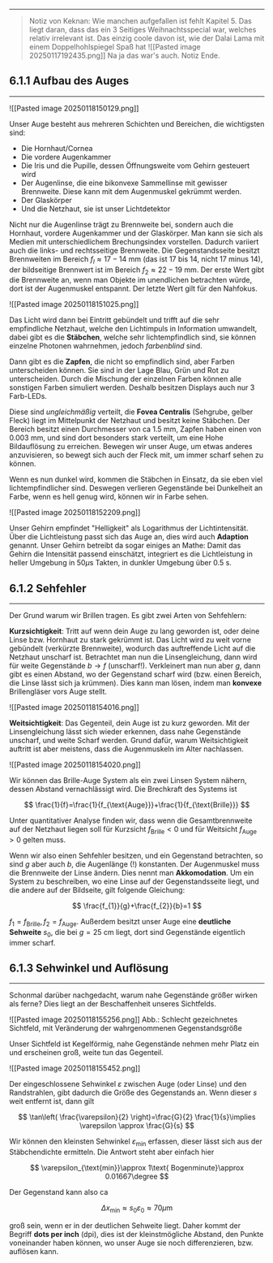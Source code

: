 ***

>Notiz von Keknan: Wie manchen aufgefallen ist fehlt Kapitel 5. Das liegt daran, dass das ein 3 Seitiges Weihnachtsspecial war, welches relativ irrelevant ist. Das einzig coole davon ist, wie der Dalai Lama mit einem Doppelhohlspiegel Spaß hat
>![[Pasted image 20250117192435.png]]
>Na ja das war's auch. Notiz Ende.


## 6.1.1 Aufbau des Auges
***

![[Pasted image 20250118150129.png]]


Unser Auge besteht aus mehreren Schichten und Bereichen, die wichtigsten sind:

+ Die Hornhaut/Cornea
+ Die vordere Augenkammer
+ Die Iris und die Pupille, dessen Öffnungsweite vom Gehirn gesteuert wird
+ Der Augenlinse, die eine bikonvexe Sammellinse mit gewisser Brennweite. Diese kann mit dem Augenmuskel gekrümmt werden.
+ Der Glaskörper
+ Und die Netzhaut, sie ist unser Lichtdetektor

Nicht nur die Augenlinse trägt zu Brennweite bei, sondern auch die Hornhaut, vordere Augenkammer und der Glaskörper. Man kann sie sich als Medien mit unterschiedlichem Brechungsindex vorstellen. Dadurch variiert auch die links- und rechtsseitige Brennweite. Die Gegenstandsseite besitzt Brennweiten im Bereich $f_{l}\approx 17 -14\text{ mm}$ (das ist 17 bis 14, nicht 17 minus 14), der bildseitige Brennwert ist im Bereich $f_{2}\approx 22-19\text{ mm}$. Der erste Wert gibt die Brennweite an, wenn man Objekte im unendlichen betrachten würde, dort ist der Augenmuskel entspannt. Der letzte Wert gilt für den Nahfokus.

![[Pasted image 20250118151025.png]]

Das Licht wird dann bei Eintritt gebündelt und trifft auf die sehr empfindliche Netzhaut, welche den Lichtimpuls in Information umwandelt, dabei gibt es die **Stäbchen**, welche sehr lichtempfindlich sind, sie können einzelne Photonen wahrnehmen, jedoch *farbenblind* sind.

Dann gibt es die **Zapfen**, die nicht so empfindlich sind, aber Farben unterscheiden können. Sie sind in der Lage Blau, Grün und Rot zu unterscheiden. Durch die Mischung der einzelnen Farben können alle sonstigen Farben simuliert werden. Deshalb besitzen Displays auch nur 3 Farb-LEDs.

Diese sind *ungleichmäßig* verteilt, die **Fovea Centralis** (Sehgrube, gelber Fleck) liegt im Mittelpunkt der Netzhaut und besitzt keine Stäbchen. Der Bereich besitzt einen Durchmesser von ca $1.5\text{ mm}$, Zapfen haben einen von $0.003\text{ mm}$, und sind dort besonders stark verteilt, um eine Hohe Bildauflösung zu erreichen. Bewegen wir unser Auge, um etwas anderes anzuvisieren, so bewegt sich auch der Fleck mit, um immer scharf sehen zu können.

Wenn es nun dunkel wird, kommen die Stäbchen in Einsatz, da sie eben viel lichtempfindlicher sind. Deswegen verlieren Gegenstände bei Dunkelheit an Farbe, wenn es hell genug wird, können wir in Farbe sehen.

![[Pasted image 20250118152209.png]]

Unser Gehirn empfindet "Helligkeit" als Logarithmus der Lichtintensität. Über die Lichtleistung passt sich das Auge an, dies wird auch **Adaption** genannt. Unser Gehirn betreibt da sogar einiges an Mathe: Damit das Gehirn die Intensität passend einschätzt, integriert es die Lichtleistung in heller Umgebung in $50\mu\text{s}$ Takten, in dunkler Umgebung über $0.5\text{ s}$.


## 6.1.2 Sehfehler
***

Der Grund warum wir Brillen tragen. Es gibt zwei Arten von Sehfehlern:

**Kurzsichtigkeit**: Tritt auf wenn dein Auge zu lang geworden ist, oder deine Linse bzw. Hornhaut zu stark gekrümmt ist. Das Licht wird zu weit vorne gebündelt (verkürzte Brennweite), wodurch das auftreffende Licht auf die Netzhaut unscharf ist. Betrachtet man nun die Linsengleichung, dann wird für weite Gegenstände $b\to f$ (unscharf!). Verkleinert man nun aber $g$, dann gibt es einen Abstand, wo der Gegenstand scharf wird (bzw. einen Bereich, die Linse lässt sich ja krümmen). Dies kann man lösen, indem man **konvexe** Brillengläser vors Auge stellt.

![[Pasted image 20250118154016.png]]

**Weitsichtigkeit**: Das Gegenteil, dein Auge ist zu kurz geworden. Mit der Linsengleichung lässt sich wieder erkennen, dass nahe Gegenstände unscharf, und weite Scharf werden. Grund dafür, warum Weitsichtigkeit auftritt ist aber meistens, dass die Augenmuskeln im Alter nachlassen.

![[Pasted image 20250118154020.png]]

Wir können das Brille-Auge System als ein zwei Linsen System nähern, dessen Abstand vernachlässigt wird. Die Brechkraft des Systems ist

$$
\frac{1}{f}=\frac{1}{f_{\text{Auge}}}+\frac{1}{f_{\text{Brille}}}
$$

Unter quantitativer Analyse finden wir, dass wenn die Gesamtbrennweite auf der Netzhaut liegen soll für Kurzsicht $f_{\text{Brille}}< 0$ und für Weitsicht $f_{\text{Auge}}> 0$ gelten muss. 

Wenn wir also einen Sehfehler besitzen, und ein Gegenstand betrachten, so sind $g$ aber auch $b$, die Augenlänge (!) konstanten. Der Augenmuskel muss die Brennweite der Linse ändern. Dies nennt man **Akkomodation**. Um ein System zu beschreiben, wo eine Linse auf der Gegenstandsseite liegt, und die andere auf der Bildseite, gilt folgende Gleichung:

$$
\frac{f_{1}}{g}+\frac{f_{2}}{b}=1
$$

$f_{1}=f_{\text{Brille}},f_{2}=f_{\text{Auge}}$. Außerdem besitzt unser Auge eine **deutliche Sehweite** $s_{0}$, die bei $g=25\text{ cm}$ liegt, dort sind Gegenstände eigentlich immer scharf.


## 6.1.3 Sehwinkel und Auflösung
***

Schonmal darüber nachgedacht, warum nahe Gegenstände größer wirken als ferne? Dies liegt an der Beschaffenheit unseres Sichtfelds. 

![[Pasted image 20250118155256.png]]
Abb.: Schlecht gezeichnetes Sichtfeld, mit Veränderung der wahrgenommenen Gegenstandsgröße

Unser Sichtfeld ist Kegelförmig, nahe Gegenstände nehmen mehr Platz ein und erscheinen groß, weite tun das Gegenteil.

![[Pasted image 20250118155452.png]]

Der eingeschlossene Sehwinkel $\varepsilon$ zwischen Auge (oder Linse) und den Randstrahlen, gibt dadurch die Größe des Gegenstands an. Wenn dieser $s$ weit entfernt ist, dann gilt

$$
\tan\left( \frac{\varepsilon}{2} \right)=\frac{G}{2} \frac{1}{s}\implies \varepsilon \approx \frac{G}{s}
$$

Wir können den kleinsten Sehwinkel $\varepsilon_{\text{min}}$ erfassen, dieser lässt sich aus der Stäbchendichte ermitteln. Die Antwort steht aber einfach hier

$$
\varepsilon_{\text{min}}\approx 1\text{ Bogenminute}\approx 0.01667\degree
$$

Der Gegenstand kann also ca

$$
\Delta x_{\text{min}}\approx s_{0}\varepsilon_{0}\approx 70\mu\text{m}
$$

groß sein, wenn er in der deutlichen Sehweite liegt. Daher kommt der Begriff **dots per inch** (dpi), dies ist der kleinstmögliche Abstand, den Punkte voneinander haben können, wo unser Auge sie noch differenzieren, bzw. auflösen kann. 